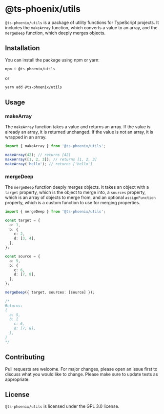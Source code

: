 # @ts-phoenix/utils

`@ts-phoenix/utils` is a package of utility functions for TypeScript projects. It includes the `makeArray` function, which converts a value to an array, and the `mergeDeep` function, which deeply merges objects.

## Installation

You can install the package using npm or yarn:

```bash
npm i @ts-phoenix/utils
```

or

```bash
yarn add @ts-phoenix/utils
```

## Usage

### makeArray

The `makeArray` function takes a value and returns an array. If the value is already an array, it is returned unchanged. If the value is not an array, it is wrapped in an array.

```typescript
import { makeArray } from '@ts-phoenix/utils';

makeArray(42); // returns [42]
makeArray([1, 2, 3]); // returns [1, 2, 3]
makeArray('hello'); // returns ['hello']
```

### mergeDeep

The `mergeDeep` function deeply merges objects. It takes an object with a `target` property, which is the object to merge into, a `sources` property, which is an array of objects to merge from, and an optional `assignFunction` property, which is a custom function to use for merging properties.

```typescript
import { mergeDeep } from '@ts-phoenix/utils';

const target = {
  a: 1,
  b: {
    c: 2,
    d: [3, 4],
  },
};

const source = {
  a: 5,
  b: {
    c: 6,
    d: [7, 8],
  },
};

mergeDeep({ target, sources: [source] });

/*
Returns:
{
  a: 5,
  b: {
    c: 6,
    d: [7, 8],
  },
}
*/
```

## Contributing

Pull requests are welcome. For major changes, please open an issue first to discuss what you would like to change. Please make sure to update tests as appropriate.

## License

`@ts-phoenix/utils` is licensed under the GPL 3.0 license.
